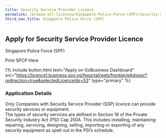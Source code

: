 ```yaml
---
title: Security Service Provider Licence
permalink: /browse-all-licences/Singapore-Police-Force-(SPF)/Security-Service-Provider-Licence
third_nav_title: Singapore Police Force (SPF)
---
```


## Apply for Security Service Provider Licence

Singapore Police Force (SPF)

Print SPCP Here

{% include button.html text="Apply on GoBusiness Dashboard" src="https://licence1.business.gov.sg/feportal/web/frontier/eAdvisor?redirection=true&selectedLicenceIds=53" type="primary" %}

### Application Details
<p>Only Companies with Security Service Provider (SSP) licence can provide security services or equipment.<br>The types of security services are defined in Section 18 of the Private Security Industry Act (PSI) Cap 250A. This includes installing, maintaining repairing, servicing, designing, selling, importing or exporting of any security equipment as spelt out in the PSI&rsquo;s schedule.</p>

